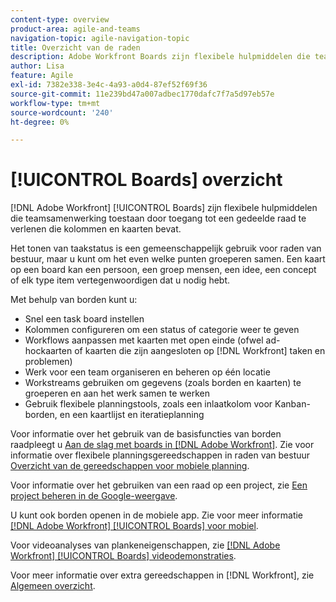 ```yaml
---
content-type: overview
product-area: agile-and-teams
navigation-topic: agile-navigation-topic
title: Overzicht van de raden
description: Adobe Workfront Boards zijn flexibele hulpmiddelen die teamsamenwerking toestaan door toegang tot een gedeelde raad te verlenen die kolommen en kaarten bevat.
author: Lisa
feature: Agile
exl-id: 7382e338-3e4c-4a93-a0d4-87ef52f69f36
source-git-commit: 11e239bd47a007adbec1770dafc7f7a5d97eb57e
workflow-type: tm+mt
source-wordcount: '240'
ht-degree: 0%

---
```


# [!UICONTROL Boards] overzicht

[!DNL Adobe Workfront] [!UICONTROL Boards] zijn flexibele hulpmiddelen die teamsamenwerking toestaan door toegang tot een gedeelde raad te verlenen die kolommen en kaarten bevat.

Het tonen van taakstatus is een gemeenschappelijk gebruik voor raden van bestuur, maar u kunt om het even welke punten groeperen samen. Een kaart op een board kan een persoon, een groep mensen, een idee, een concept of elk type item vertegenwoordigen dat u nodig hebt.

Met behulp van borden kunt u:

* Snel een task board instellen
* Kolommen configureren om een status of categorie weer te geven
* Workflows aanpassen met kaarten met open einde (ofwel ad-hockaarten of kaarten die zijn aangesloten op [!DNL Workfront] taken en problemen)
* Werk voor een team organiseren en beheren op één locatie
* Workstreams gebruiken om gegevens (zoals borden en kaarten) te groeperen en aan het werk samen te werken
* Gebruik flexibele planningstools, zoals een inlaatkolom voor Kanban-borden, en een kaartlijst en iteratieplanning

Voor informatie over het gebruik van de basisfuncties van borden raadpleegt u [Aan de slag met boards in [!DNL Adobe Workfront]](../agile/get-started-with-boards/get-started-with-boards.md). Zie voor informatie over flexibele planningsgereedschappen in raden van bestuur [Overzicht van de gereedschappen voor mobiele planning](/help/quicksilver/agile/use-boards-agile-planning-tools/agile-planning-tools-overview.md).

Voor informatie over het gebruiken van een raad op een project, zie [Een project beheren in de Google-weergave](/help/quicksilver/manage-work/projects/manage-projects/manage-projects-in-agile-view.md).

U kunt ook borden openen in de mobiele app. Zie voor meer informatie [[!DNL Adobe Workfront] [!UICONTROL Boards] voor mobiel](/help/quicksilver/workfront-basics/mobile-apps/using-the-workfront-mobile-app/mobile-boards.md).

Voor videoanalyses van plankeneigenschappen, zie [[!DNL Adobe Workfront] [!UICONTROL Boards] videodemonstraties](/help/quicksilver/agile/get-started-with-boards/boards-video-demonstrations.md).

Voor meer informatie over extra gereedschappen in [!DNL Workfront], zie [Algemeen overzicht](../agile/agile-overview.md).
